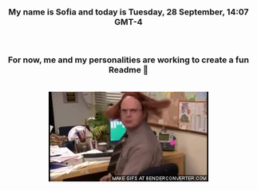 


<div align="center">
<h3 >My name is Sofia and today is Tuesday, 28 September, 14:07 GMT-4</h3><br>
<h3 >For now, me and my personalities are working to create a fun Readme 👋
</h3><br>
<img src='img/dwight.gif' alt='working...'/>
</div>
